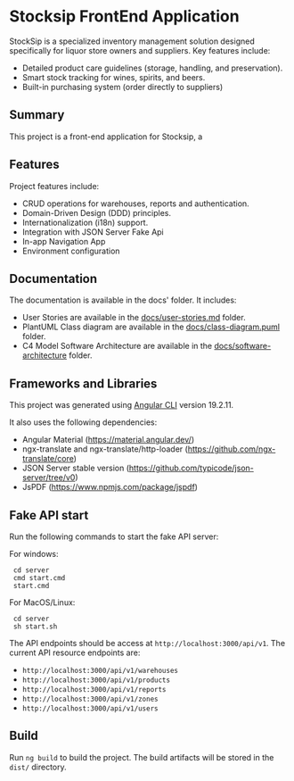 # Stocksip FrontEnd Application

StockSip is a specialized inventory management solution designed specifically for liquor store owners and suppliers. Key features include:

-  Detailed product care guidelines (storage, handling, and preservation).
-  Smart stock tracking for wines, spirits, and beers.
-  Built-in purchasing system (order directly to suppliers)

## Summary

This project is a front-end application for Stocksip, a 

## Features

Project features include:

- CRUD operations for warehouses, reports and authentication.
- Domain-Driven Design (DDD) principles.
- Internationalization (i18n) support.
- Integration with JSON Server Fake Api
- In-app Navigation App
- Environment configuration

## Documentation

The documentation is available in the docs' folder. It includes:

- User Stories are available in the [docs/user-stories.md](/docs/user-stories.md) folder.
- PlantUML Class diagram are available in the [docs/class-diagram.puml](/docs/class-diagram.puml) folder.
- C4 Model Software Architecture are available in the [docs/software-architecture](/docs/software-architecture.dsl) folder.

## Frameworks and Libraries

This project was generated using [Angular CLI](https://github.com/angular/angular-cli) version 19.2.11.

It also uses the following dependencies:

- Angular Material (https://material.angular.dev/)
- ngx-translate and ngx-translate/http-loader (https://github.com/ngx-translate/core)
- JSON Server stable version (https://github.com/typicode/json-server/tree/v0)
- JsPDF (https://www.npmjs.com/package/jspdf)

## Fake API start

Run the following commands to start the fake API server:

For windows:
```
 cd server
 cmd start.cmd
 start.cmd
```

For MacOS/Linux:
```
 cd server
 sh start.sh
```

The API endpoints should be access at `http://localhost:3000/api/v1`. The current API resource endpoints are:

- `http://localhost:3000/api/v1/warehouses`
- `http://localhost:3000/api/v1/products`
- `http://localhost:3000/api/v1/reports`
- `http://localhost:3000/api/v1/zones`   
- `http://localhost:3000/api/v1/users`

## Build

Run `ng build` to build the project. The build artifacts will be stored in the `dist/` directory.


